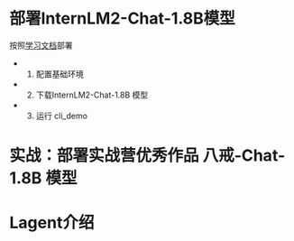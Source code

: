 # 部署InternLM2-Chat-1.8B模型
按照[学习文档](https://github.com/InternLM/Tutorial/blob/camp2/helloworld/hello_world.md)部署
* 1. 配置基础环境
* 2. 下载InternLM2-Chat-1.8B 模型
* 3. 运行 cli_demo



# 实战：部署实战营优秀作品 八戒-Chat-1.8B 模型


# Lagent介绍
